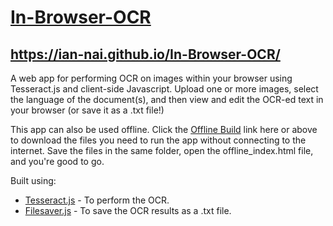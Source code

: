 # [In-Browser-OCR](https://ian-nai.github.io/In-Browser-OCR/)
## https://ian-nai.github.io/In-Browser-OCR/
A web app for performing OCR on images within your browser using Tesseract.js and client-side Javascript. Upload one or more images, select the language of the document(s), and then view and edit the OCR-ed text in your browser (or save it as a .txt file!)

This app can also be used offline. Click the [Offline Build](https://github.com/ian-nai/In-Browser-OCR/tree/master/Offline_Build) link here or above to download the files you need to run the app without connecting to the internet. Save the files in the same folder, open the offline_index.html file, and you're good to go.

Built using:
* [Tesseract.js](http://tesseract.projectnaptha.com/) - To perform the OCR.
* [Filesaver.js](https://github.com/eligrey/FileSaver.js) - To save the OCR results as a .txt file.
